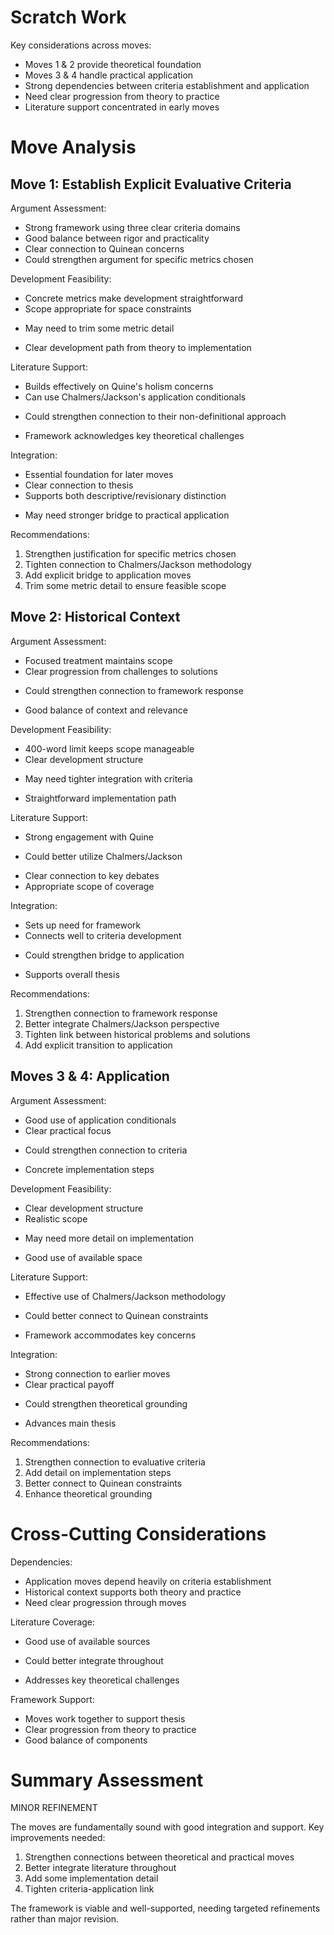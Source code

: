 # Scratch Work
Key considerations across moves:
- Moves 1 & 2 provide theoretical foundation
- Moves 3 & 4 handle practical application
- Strong dependencies between criteria establishment and application
- Need clear progression from theory to practice
- Literature support concentrated in early moves

# Move Analysis

## Move 1: Establish Explicit Evaluative Criteria
Argument Assessment:
- Strong framework using three clear criteria domains
- Good balance between rigor and practicality
- Clear connection to Quinean concerns
- Could strengthen argument for specific metrics chosen

Development Feasibility:
+ Concrete metrics make development straightforward
+ Scope appropriate for space constraints
- May need to trim some metric detail
+ Clear development path from theory to implementation

Literature Support:
+ Builds effectively on Quine's holism concerns
+ Can use Chalmers/Jackson's application conditionals
- Could strengthen connection to their non-definitional approach
+ Framework acknowledges key theoretical challenges

Integration:
+ Essential foundation for later moves
+ Clear connection to thesis
+ Supports both descriptive/revisionary distinction
- May need stronger bridge to practical application

Recommendations:
1. Strengthen justification for specific metrics chosen
2. Tighten connection to Chalmers/Jackson methodology
3. Add explicit bridge to application moves
4. Trim some metric detail to ensure feasible scope

## Move 2: Historical Context 
Argument Assessment:
+ Focused treatment maintains scope
+ Clear progression from challenges to solutions
- Could strengthen connection to framework response
+ Good balance of context and relevance

Development Feasibility:
+ 400-word limit keeps scope manageable
+ Clear development structure
- May need tighter integration with criteria
+ Straightforward implementation path

Literature Support:
+ Strong engagement with Quine
- Could better utilize Chalmers/Jackson
+ Clear connection to key debates
+ Appropriate scope of coverage

Integration:
+ Sets up need for framework
+ Connects well to criteria development
- Could strengthen bridge to application
+ Supports overall thesis

Recommendations:
1. Strengthen connection to framework response
2. Better integrate Chalmers/Jackson perspective
3. Tighten link between historical problems and solutions
4. Add explicit transition to application

## Moves 3 & 4: Application
Argument Assessment:
+ Good use of application conditionals
+ Clear practical focus
- Could strengthen connection to criteria
+ Concrete implementation steps

Development Feasibility:
+ Clear development structure
+ Realistic scope
- May need more detail on implementation
+ Good use of available space

Literature Support:
+ Effective use of Chalmers/Jackson methodology
- Could better connect to Quinean constraints
+ Framework accommodates key concerns

Integration:
+ Strong connection to earlier moves
+ Clear practical payoff
- Could strengthen theoretical grounding
+ Advances main thesis

Recommendations:
1. Strengthen connection to evaluative criteria
2. Add detail on implementation steps
3. Better connect to Quinean constraints
4. Enhance theoretical grounding

# Cross-Cutting Considerations
Dependencies:
- Application moves depend heavily on criteria establishment
- Historical context supports both theory and practice
- Need clear progression through moves

Literature Coverage:
+ Good use of available sources
- Could better integrate throughout
+ Addresses key theoretical challenges

Framework Support:
+ Moves work together to support thesis
+ Clear progression from theory to practice
+ Good balance of components

# Summary Assessment
MINOR REFINEMENT

The moves are fundamentally sound with good integration and support. Key improvements needed:
1. Strengthen connections between theoretical and practical moves
2. Better integrate literature throughout
3. Add some implementation detail
4. Tighten criteria-application link

The framework is viable and well-supported, needing targeted refinements rather than major revision.